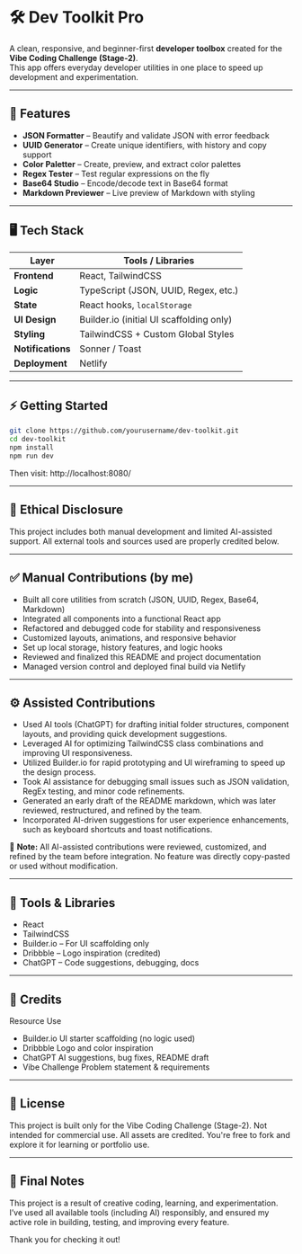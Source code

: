  # 🛠️ Dev Toolkit Pro

A clean, responsive, and beginner-first **developer toolbox** created for the **Vibe Coding Challenge (Stage-2)**.  
This app offers everyday developer utilities in one place to speed up development and experimentation.

---

## 🚀 Features

- **JSON Formatter** – Beautify and validate JSON with error feedback  
- **UUID Generator** – Create unique identifiers, with history and copy support  
- **Color Paletter** – Create, preview, and extract color palettes  
- **Regex Tester** – Test regular expressions on the fly  
- **Base64 Studio** – Encode/decode text in Base64 format  
- **Markdown Previewer** – Live preview of Markdown with styling

---
## 🖥️ Tech Stack

| Layer             | Tools / Libraries                            |
|-------------------|----------------------------------------------|
| **Frontend**      | React, TailwindCSS                           |
| **Logic**         | TypeScript (JSON, UUID, Regex, etc.) |
| **State**         | React hooks, `localStorage`                  |
| **UI Design**     | Builder.io (initial UI scaffolding only)     |
| **Styling**       | TailwindCSS + Custom Global Styles           |
| **Notifications** | Sonner / Toast                               |
| **Deployment**    | Netlify                                      |

---
## ⚡ Getting Started

```bash
git clone https://github.com/yourusername/dev-toolkit.git
cd dev-toolkit
npm install
npm run dev
```
Then visit: http://localhost:8080/

---
## 🤝 Ethical Disclosure

This project includes both manual development and limited AI-assisted support.
All external tools and sources used are properly credited below.

---
## ✅ Manual Contributions (by me)

- Built all core utilities from scratch (JSON, UUID, Regex, Base64, Markdown)
- Integrated all components into a functional React app
- Refactored and debugged code for stability and responsiveness
- Customized layouts, animations, and responsive behavior
- Set up local storage, history features, and logic hooks
- Reviewed and finalized this README and project documentation
- Managed version control and deployed final build via Netlify

---
## ⚙️ Assisted Contributions

- Used AI tools (ChatGPT) for drafting initial folder structures, component layouts, and providing quick development suggestions.
- Leveraged AI for optimizing TailwindCSS class combinations and improving UI responsiveness.
- Utilized Builder.io for rapid prototyping and UI wireframing to speed up the design process.
- Took AI assistance for debugging small issues such as JSON validation, RegEx testing, and minor code refinements.
- Generated an early draft of the README markdown, which was later reviewed, restructured, and refined by the team.
- Incorporated AI-driven suggestions for user experience enhancements, such as keyboard shortcuts and toast notifications.

🔐 **Note:** All AI-assisted contributions were reviewed, customized, and refined by the team before integration. No feature was directly copy-pasted or used without modification.

---
## 🧩 Tools & Libraries

- React
- TailwindCSS
- Builder.io – For UI scaffolding only
- Dribbble – Logo inspiration (credited)
- ChatGPT – Code suggestions, debugging, docs

---
## 📑 Credits

Resource	Use
- Builder.io	UI starter scaffolding (no logic used)
- Dribbble	Logo and color inspiration
- ChatGPT	AI suggestions, bug fixes, README draft
- Vibe Challenge	Problem statement & requirements

---
## 📜 License

This project is built only for the Vibe Coding Challenge (Stage-2).
Not intended for commercial use. All assets are credited.
You're free to fork and explore it for learning or portfolio use.

---
## 🧠 Final Notes

This project is a result of creative coding, learning, and experimentation.
I’ve used all available tools (including AI) responsibly, and ensured my active role in building, testing, and improving every feature.

Thank you for checking it out!
